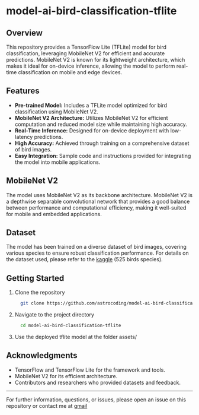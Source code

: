 # model-ai-bird-classification-tflite
## Overview
This repository provides a TensorFlow Lite (TFLite) model for bird classification, leveraging MobileNet V2 for efficient and accurate predictions. MobileNet V2 is known for its lightweight architecture, which makes it ideal for on-device inference, allowing the model to perform real-time classification on mobile and edge devices.

## Features
 - **Pre-trained Model:** Includes a TFLite model optimized for bird classification using MobileNet V2.
 - **MobileNet V2 Architecture:** Utilizes MobileNet V2 for efficient computation and reduced model size while maintaining high accuracy.
 - **Real-Time Inference:** Designed for on-device deployment with low-latency predictions.
 - **High Accuracy:** Achieved through training on a comprehensive dataset of bird images.
 - **Easy Integration:** Sample code and instructions provided for integrating the model into mobile applications.

## MobileNet V2
The model uses MobileNet V2 as its backbone architecture. MobileNet V2 is a depthwise separable convolutional network that provides a good balance between performance and computational efficiency, making it well-suited for mobile and embedded applications.

## Dataset
The model has been trained on a diverse dataset of bird images, covering various species to ensure robust classification performance. For details on the dataset used, please refer to the [kaggle](https://www.kaggle.com/datasets/gpiosenka/100-bird-species) (525 birds species).

## Getting Started
1. Clone the repository
    ```bash
      git clone https://github.com/astrocoding/model-ai-bird-classification-tflite.git
    ```
2. Navigate to the project directory
    ```bash
      cd model-ai-bird-classification-tflite
    ```
3. Use the deployed tflite model at the folder assets/

## Acknowledgments
- TensorFlow and TensorFlow Lite for the framework and tools.
- MobileNet V2 for its efficient architecture.
- Contributors and researchers who provided datasets and feedback.

---

For further information, questions, or issues, please open an issue on this repository or contact me at [gmail](mailto:zaenalalfian20@gmail.com)
